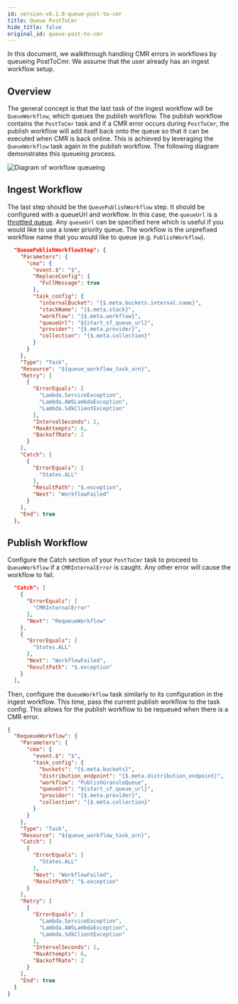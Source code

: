 ```yaml
---
id: version-v8.1.0-queue-post-to-cmr
title: Queue PostToCmr
hide_title: false
original_id: queue-post-to-cmr
---
```


In this document, we walkthrough handling CMR errors in workflows by queueing PostToCmr. We assume that the user already has an ingest workflow setup.

## Overview

The general concept is that the last task of the ingest workflow will be `QueueWorkflow`, which queues the publish workflow. The publish workflow contains the `PostToCmr` task and if a CMR error occurs during `PostToCmr`, the publish workflow will add itself back onto the queue so that it can be executed when CMR is back online. This is achieved by leveraging the `QueueWorkflow` task again in the publish workflow. The following diagram demonstrates this queueing process.

![Diagram of workflow queueing](assets/queue-workflow.png)

## Ingest Workflow

The last step should be the `QueuePublishWorkflow` step. It should be configured with a queueUrl and workflow. In this case, the `queueUrl` is a [throttled queue](./throttling-queued-executions). Any `queueUrl` can be specified here which is useful if you would like to use a lower priority queue. The workflow is the unprefixed workflow name that you would like to queue (e.g. `PublishWorkflow`).

```json
  "QueuePublishWorkflowStep": {
    "Parameters": {
      "cma": {
        "event.$": "$",
        "ReplaceConfig": {
          "FullMessage": true
        },
        "task_config": {
          "internalBucket": "{$.meta.buckets.internal.name}",
          "stackName": "{$.meta.stack}",
          "workflow": "{$.meta.workflow}",
          "queueUrl": "${start_sf_queue_url}",
          "provider": "{$.meta.provider}",
          "collection": "{$.meta.collection}"
        }
      }
    },
    "Type": "Task",
    "Resource": "${queue_workflow_task_arn}",
    "Retry": [
      {
        "ErrorEquals": [
          "Lambda.ServiceException",
          "Lambda.AWSLambdaException",
          "Lambda.SdkClientException"
        ],
        "IntervalSeconds": 2,
        "MaxAttempts": 6,
        "BackoffRate": 2
      }
    ],
    "Catch": [
      {
        "ErrorEquals": [
          "States.ALL"
        ],
        "ResultPath": "$.exception",
        "Next": "WorkflowFailed"
      }
    ],
    "End": true
  },
```

## Publish Workflow

Configure the Catch section of your `PostToCmr` task to proceed to `QueueWorkflow` if a `CMRInternalError` is caught. Any other error will cause the workflow to fail.

```json
  "Catch": [
    {
      "ErrorEquals": [
        "CMRInternalError"
      ],
      "Next": "RequeueWorkflow"
    },
    {
      "ErrorEquals": [
        "States.ALL"
      ],
      "Next": "WorkflowFailed",
      "ResultPath": "$.exception"
    }
  ],
```

Then, configure the `QueueWorkflow` task similarly to its configuration in the ingest workflow. This time, pass the current publish workflow to the task config. This allows for the publish workflow to be requeued when there is a CMR error.

```json
{
  "RequeueWorkflow": {
    "Parameters": {
      "cma": {
        "event.$": "$",
        "task_config": {
          "buckets": "{$.meta.buckets}",
          "distribution_endpoint": "{$.meta.distribution_endpoint}",
          "workflow": "PublishGranuleQueue",
          "queueUrl": "${start_sf_queue_url}",
          "provider": "{$.meta.provider}",
          "collection": "{$.meta.collection}"
        }
      }
    },
    "Type": "Task",
    "Resource": "${queue_workflow_task_arn}",
    "Catch": [
      {
        "ErrorEquals": [
          "States.ALL"
        ],
        "Next": "WorkflowFailed",
        "ResultPath": "$.exception"
      }
    ],
    "Retry": [
      {
        "ErrorEquals": [
          "Lambda.ServiceException",
          "Lambda.AWSLambdaException",
          "Lambda.SdkClientException"
        ],
        "IntervalSeconds": 2,
        "MaxAttempts": 6,
        "BackoffRate": 2
      }
    ],
    "End": true
  }
}  
  ```

